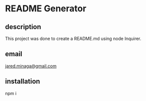# README Generator


## description
This project was done to create a README.md using node Inquirer.
## email
jared.minaga@gmail.com
 

## installation
npm i
